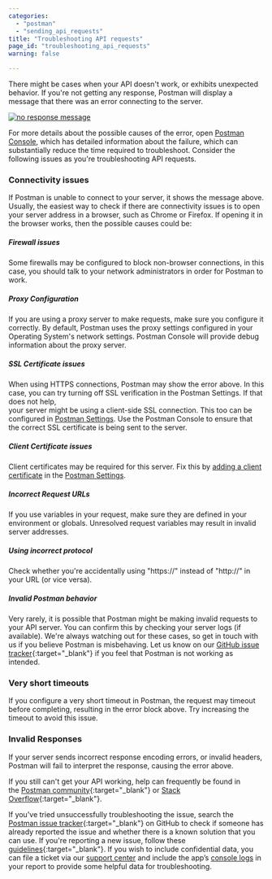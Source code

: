 ```yaml
---
categories:
  - "postman"
  - "sending_api_requests"
title: "Troubleshooting API requests"
page_id: "troubleshooting_api_requests"
warning: false

---
```


There might be cases when your API doesn't work, or exhibits unexpected behavior. If you're not getting any response, Postman will display a message that there was an error connecting to the server.

[![no response message](https://s3.amazonaws.com/postman-static-getpostman-com/postman-docs/WS-troubleshooting-APIs.png)](https://s3.amazonaws.com/postman-static-getpostman-com/postman-docs/WS-troubleshooting-APIs.png)

For more details about the possible causes of the error, open [Postman Console](/docs/postman/sending_api_requests/debugging_and_logs), which has detailed information about the failure, which can substantially reduce the time required to troubleshoot. Consider the following issues as you're troubleshooting API requests. 

### Connectivity issues

If Postman is unable to connect to your server, it shows the message above. Usually, the easiest way to check if there are connectivity issues is to open your server address in a browser, such as Chrome or Firefox. If opening it in the browser works, then the possible causes could be:

##### **Firewall issues**

Some firewalls may be configured to block non-browser connections, in this case, you should talk to your network administrators in order for Postman to work.

##### **Proxy Configuration**

If you are using a proxy server to make requests, make sure you configure it correctly. By default, Postman uses the proxy settings configured in your Operating System's network settings. Postman Console will provide debug information about the proxy server.

##### **SSL Certificate issues**

When using HTTPS connections, Postman may show the error above. In this case, you can try turning off SSL verification in the Postman Settings. If that does not help,  
your server might be using a client-side SSL connection. This too can be configured in [Postman Settings](/docs/postman/launching_postman/settings). Use the Postman Console to ensure that the correct SSL certificate is being sent to the server.

##### **Client Certificate issues**

Client certificates may be required for this server. Fix this by [adding a client certificate](/docs/postman/sending_api_requests/certificates) in the [Postman Settings](/docs/postman/launching_postman/settings).  

##### **Incorrect Request URLs**

If you use variables in your request, make sure they are defined in your environment or globals. Unresolved request variables may result in invalid server addresses.

##### **Using incorrect protocol**

Check whether you're accidentally using "https://" instead of "http://" in your URL (or vice versa).

##### **Invalid Postman behavior**

Very rarely, it is possible that Postman might be making invalid requests to your API server. You can confirm this by checking your server logs (if available). We're always watching out for these cases, so get in touch with us if you believe Postman is misbehaving. Let us know on our [GitHub issue tracker](https://github.com/postmanlabs/postman-app-support/issues){:target="_blank"} if you feel that Postman is not working as intended.

### Very short timeouts

If you configure a very short timeout in Postman, the request may timeout before completing, resulting in the error block above. Try increasing the timeout to avoid this issue.

### Invalid Responses

If your server sends incorrect response encoding errors, or invalid headers, Postman will fail to interpret the response, causing the error above.

If you still can't get your API working, help can frequently be found in the [Postman community](https://postmancommunity.slack.com){:target="_blank"} or [Stack Overflow](https://stackoverflow.com/questions/tagged/postman){:target="_blank"}.

If you've tried unsuccessfully troubleshooting the issue, search the [Postman issue tracker](https://github.com/postmanlabs/postman-app-support/issues){:target="_blank"} on GitHub to check if someone has already reported the issue and whether there is a known solution that you can use. If you're reporting a new issue, follow these [guidelines](https://github.com/postmanlabs/postman-app-support#user-content-guidelines-for-reporting-issues){:target="_blank"}. If you wish to include confidential data, you can file a ticket via our [support center]({{site.pm.support_center}}) and include the app’s [console logs](/docs/postman/sending_api_requests/debugging_and_logs) in your report to provide some helpful data for troubleshooting. 
